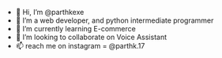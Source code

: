 - 👋 Hi, I’m @parthkexe
- 👀 I’m a web developer, and python intermediate programmer
- 🌱 I’m currently learning E-commerce
- 💞️ I’m looking to collaborate on Voice Assistant
- 📫 reach me on instagram = @parthk.17

<!---
parthkexe/parthkexe is a ✨ special ✨ repository because its `README.md` (this file) appears on your GitHub profile.
You can click the Preview link to take a look at your changes.
--->
